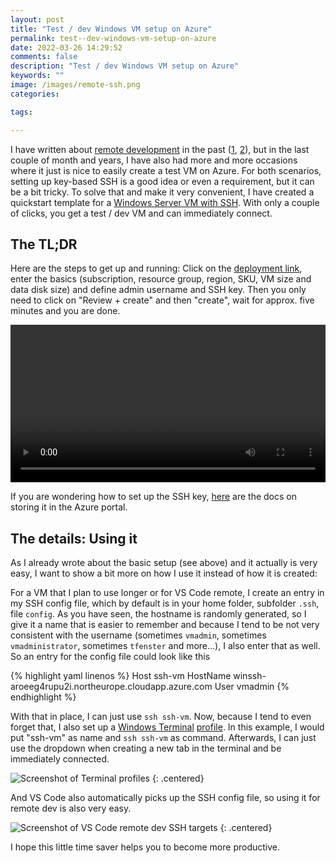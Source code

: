 ```yaml
---
layout: post
title: "Test / dev Windows VM setup on Azure"
permalink: test--dev-windows-vm-setup-on-azure
date: 2022-03-26 14:29:52
comments: false
description: "Test / dev Windows VM setup on Azure"
keywords: ""
image: /images/remote-ssh.png
categories:

tags:

---
```


I have written about [remote development][remote-dev] in the past ([1][one], [2][two]), but in the last couple of month and years, I have also had more and more occasions where it just is nice to easily create a test VM on Azure. For both scenarios, setting up key-based SSH is a good idea or even a requirement, but it can be a bit tricky. To solve that and make it very convenient, I have created a quickstart template for a [Windows Server VM with SSH][quickstart]. With only a couple of clicks, you get a test / dev VM and can immediately connect.

## The TL;DR

Here are the steps to get up and running: Click on the [deployment link][deploy], enter the basics (subscription, resource group, region, SKU, VM size and data disk size) and define admin username and SSH key. Then you only need to click on "Review + create" and then "create", wait for approx. five minutes and you are done.

<video width="100%" controls>
  <source type="video/mp4" src="/images/win-ssh.mp4">
</video>

If you are wondering how to set up the SSH key, [here][ssh-key] are the docs on storing it in the Azure portal.

## The details: Using it 

As I already wrote about the basic setup (see above) and it actually is very easy, I want to show a bit more on how I use it instead of how it is created:

For a VM that I plan to use longer or for VS Code remote, I create an entry in my SSH config file, which by default is in your home folder, subfolder `.ssh`, file `config`. As you have seen, the hostname is randomly generated, so I give it a name that is easier to remember and because I tend to be not very consistent with the username (sometimes `vmadmin`, sometimes `vmadministrator`, sometimes `tfenster` and more...), I also enter that as well. So an entry for the config file could look like this

{% highlight yaml linenos %}
Host ssh-vm
  HostName winssh-aroeeg4rupu2i.northeurope.cloudapp.azure.com
  User vmadmin
{% endhighlight %}

With that in place, I can just use `ssh ssh-vm`. Now, because I tend to even forget that, I also set up a [Windows Terminal][terminal] [profile][profile]. In this example, I would put "ssh-vm" as name and `ssh ssh-vm` as command. Afterwards, I can just use the dropdown when creating a new tab in the terminal and be immediately connected.

![Screenshot of Terminal profiles](/images/terminal-profile.png)
{: .centered}

And VS Code also automatically picks up the SSH config file, so using it for remote dev is also very easy.

![Screenshot of VS Code remote dev SSH targets](/images/remote-ssh.png)
{: .centered}

I hope this little time saver helps you to become more productive.

[one]: https://tobiasfenster.io/remote-dev-with-vs-code-against-a-windows-host-is-easy-now
[two]: https://tobiasfenster.io/remote-development-for-bc-with-vs-code
[remote-dev]: https://marketplace.visualstudio.com/items?itemName=ms-vscode-remote.vscode-remote-extensionpack
[quickstart]: https://azure.microsoft.com/en-us/resources/templates/vm-windows-ssh/
[deploy]: https://portal.azure.com/#create/Microsoft.Template/uri/https%3A%2F%2Fraw.githubusercontent.com%2FAzure%2Fazure-quickstart-templates%2Fmaster%2Fquickstarts%2Fmicrosoft.compute%2Fvm-windows-ssh%2Fazuredeploy.json/createUIDefinitionUri/https%3A%2F%2Fraw.githubusercontent.com%2FAzure%2Fazure-quickstart-templates%2Fmaster%2Fquickstarts%2Fmicrosoft.compute%2Fvm-windows-ssh%2FcreateUiDefinition.json
[terminal]: https://docs.microsoft.com/en-us/windows/terminal/
[profile]: https://docs.microsoft.com/en-us/windows/terminal/customize-settings/profile-general
[ssh-key]: https://docs.microsoft.com/en-us/azure/virtual-machines/ssh-keys-portal